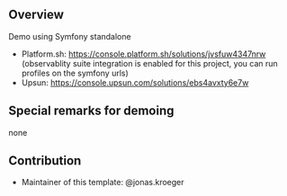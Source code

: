 ## Overview

Demo using Symfony standalone

- Platform.sh: https://console.platform.sh/solutions/jvsfuw4347nrw (observablity suite integration is enabled for this project, you can run profiles on the symfony urls)
- Upsun: https://console.upsun.com/solutions/ebs4avxty6e7w

## Special remarks for demoing

none

## Contribution
- Maintainer of this template: @jonas.kroeger
